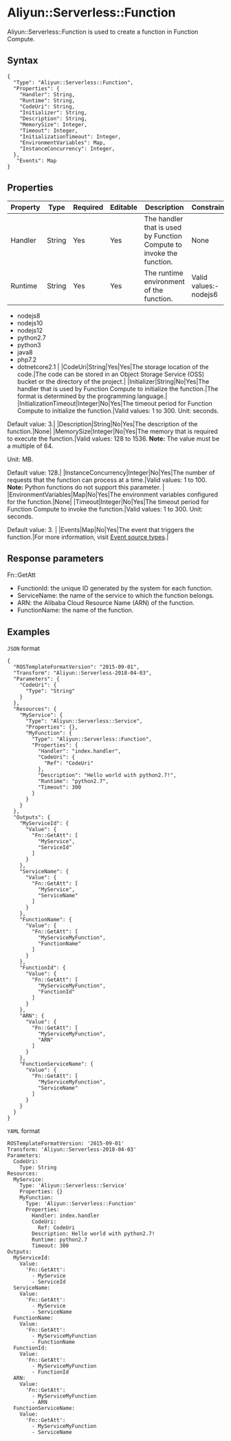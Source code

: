 # Aliyun::Serverless::Function

Aliyun::Serverless::Function is used to create a function in Function Compute.

## Syntax

```
{
  "Type": "Aliyun::Serverless::Function",
  "Properties": {
    "Handler": String,
    "Runtime": String,
    "CodeUri": String,
    "Initializer": String,
    "Description": String,
    "MemorySize": Integer,
    "Timeout": Integer,
    "InitializationTimeout": Integer,
    "EnvironmentVariables": Map,
    "InstanceConcurrency": Integer,
  },
   "Events": Map
}
```

## Properties

|Property|Type|Required|Editable|Description|Constraint|
|--------|----|--------|--------|-----------|----------|
|Handler|String|Yes|Yes|The handler that is used by Function Compute to invoke the function.|None|
|Runtime|String|Yes|Yes|The runtime environment of the function.|Valid values:-   nodejs6
-   nodejs8
-   nodejs10
-   nodejs12
-   python2.7
-   python3
-   java8
-   php7.2
-   dotnetcore2.1 |
|CodeUri|String|Yes|Yes|The storage location of the code.|The code can be stored in an Object Storage Service \(OSS\) bucket or the directory of the project.|
|Initializer|String|No|Yes|The handler that is used by Function Compute to initialize the function.|The format is determined by the programming language.|
|InitializationTimeout|Integer|No|Yes|The timeout period for Function Compute to initialize the function.|Valid values: 1 to 300. Unit: seconds.

Default value: 3.|
|Description|String|No|Yes|The description of the function.|None|
|MemorySize|Integer|No|Yes|The memory that is required to execute the function.|Valid values: 128 to 1536. **Note:** The value must be a multiple of 64.

Unit: MB.

Default value: 128.|
|InstanceConcurrency|Integer|No|Yes|The number of requests that the function can process at a time.|Valid values: 1 to 100. **Note:** Python functions do not support this parameter. |
|EnvironmentVariables|Map|No|Yes|The environment variables configured for the function.|None|
|Timeout|Integer|No|Yes|The timeout period for Function Compute to invoke the function.|Valid values: 1 to 300. Unit: seconds.

Default value: 3. |
|Events|Map|No|Yes|The event that triggers the function.|For more information, visit [Event source types](https://github.com/alibaba/funcraft/blob/master/docs/specs/2018-04-03.md#event-source-types).|

## Response parameters

Fn::GetAtt

-   FunctionId: the unique ID generated by the system for each function.
-   ServiceName: the name of the service to which the function belongs.
-   ARN: the Alibaba Cloud Resource Name \(ARN\) of the function.
-   FunctionName: the name of the function.

## Examples

`JSON` format

```
{
  "ROSTemplateFormatVersion": "2015-09-01",
  "Transform": "Aliyun::Serverless-2018-04-03",
  "Parameters": {
    "CodeUri": {
      "Type": "String"
    }
  },
  "Resources": {
    "MyService": {
      "Type": "Aliyun::Serverless::Service",
      "Properties": {},
      "MyFunction": {
        "Type": "Aliyun::Serverless::Function",
        "Properties": {
          "Handler": "index.handler",
          "CodeUri": {
            "Ref": "CodeUri"
          },
          "Description": "Hello world with python2.7!",
          "Runtime": "python2.7",
          "Timeout": 300
        }
      }
    }
  },
  "Outputs": {
    "MyServiceId": {
      "Value": {
        "Fn::GetAtt": [
          "MyService",
          "ServiceId"
        ]
      }
    },
    "ServiceName": {
      "Value": {
        "Fn::GetAtt": [
          "MyService",
          "ServiceName"
        ]
      }
    },
    "FunctionName": {
      "Value": {
        "Fn::GetAtt": [
          "MyServiceMyFunction",
          "FunctionName"
        ]
      }
    },
    "FunctionId": {
      "Value": {
        "Fn::GetAtt": [
          "MyServiceMyFunction",
          "FunctionId"
        ]
      }
    },
    "ARN": {
      "Value": {
        "Fn::GetAtt": [
          "MyServiceMyFunction",
          "ARN"
        ]
      }
    },
    "FunctionServiceName": {
      "Value": {
        "Fn::GetAtt": [
          "MyServiceMyFunction",
          "ServiceName"
        ]
      }
    }
  }
}
```

`YAML` format

```
ROSTemplateFormatVersion: '2015-09-01'
Transform: 'Aliyun::Serverless-2018-04-03'
Parameters:
  CodeUri:
    Type: String
Resources:
  MyService:
    Type: 'Aliyun::Serverless::Service'
    Properties: {}
    MyFunction:
      Type: 'Aliyun::Serverless::Function'
      Properties:
        Handler: index.handler
        CodeUri:
          Ref: CodeUri
        Description: Hello world with python2.7!
        Runtime: python2.7
        Timeout: 300
Outputs:
  MyServiceId:
    Value:
      'Fn::GetAtt':
        - MyService
        - ServiceId
  ServiceName:
    Value:
      'Fn::GetAtt':
        - MyService
        - ServiceName
  FunctionName:
    Value:
      'Fn::GetAtt':
        - MyServiceMyFunction
        - FunctionName
  FunctionId:
    Value:
      'Fn::GetAtt':
        - MyServiceMyFunction
        - FunctionId
  ARN:
    Value:
      'Fn::GetAtt':
        - MyServiceMyFunction
        - ARN
  FunctionServiceName:
    Value:
      'Fn::GetAtt':
        - MyServiceMyFunction
        - ServiceName
```

